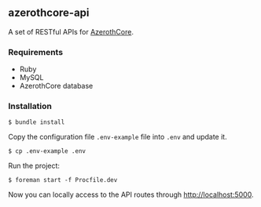 ## azerothcore-api

A set of RESTful APIs for [AzerothCore](https://azerothcore.org).

### Requirements

- Ruby
- MySQL
- AzerothCore database

### Installation

```
$ bundle install
```

Copy the configuration file `.env-example` file into `.env` and update it.

```
$ cp .env-example .env
```

Run the project:
```
$ foreman start -f Procfile.dev
```

Now you can locally access to the API routes through [http://localhost:5000](http://localhost:5000).
